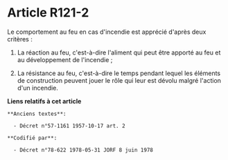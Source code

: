 # Article R121-2

Le comportement au feu en cas d'incendie est apprécié d'après deux critères :

1. La réaction au feu, c'est-à-dire l'aliment qui peut être apporté au feu et au développement de l'incendie ;

2. La résistance au feu, c'est-à-dire le temps pendant lequel les éléments de construction peuvent jouer le rôle qui leur est
dévolu malgré l'action d'un incendie.

**Liens relatifs à cet article**

	**Anciens textes**:

	  - Décret n°57-1161 1957-10-17 art. 2

	**Codifié par**:

	  - Décret n°78-622 1978-05-31 JORF 8 juin 1978
